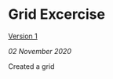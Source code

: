 Grid Excercise
==========================

[Version 1](https://sdowney1999.github.io/john-baskerville/grid/gridexcercise.html)

*02 November 2020*

Created a grid
